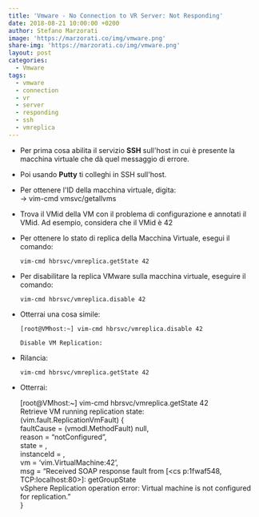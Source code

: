 ```yaml
---
title: 'Vmware - No Connection to VR Server: Not Responding'
date: 2018-08-21 10:00:00 +0200
author: Stefano Marzorati
image: 'https://marzorati.co/img/vmware.png'
share-img: 'https://marzorati.co/img/vmware.png'
layout: post
categories:
  - Vmware
tags:
  - vmware
  - connection
  - vr
  - server
  - responding
  - ssh
  - vmreplica
---
```

* Per prima cosa abilita il servizio **SSH** sull'host in cui è presente la macchina virtuale che dà quel messaggio di errore.   

* Poi usando **Putty** ti colleghi in SSH sull'host.   

* Per ottenere l'ID della macchina virtuale, digita:   
->
	vim-cmd vmsvc/getallvms

* Trova il VMid della VM con il problema di configurazione e annotati il VMid. Ad esempio, considera che il VMid è 42   

* Per ottenere lo stato di replica della Macchina Virtuale, esegui il comando:   

	<code>vim-cmd hbrsvc/vmreplica.getState 42</code>

* Per disabilitare la replica VMware sulla macchina virtuale, eseguire il comando:

	<code>vim-cmd hbrsvc/vmreplica.disable 42</code>
	
* Otterrai una cosa simile:   

	<code>[root@VMhost:~] vim-cmd hbrsvc/vmreplica.disable 42   
	Disable VM Replication:</code>
	
* Rilancia:

	<code>vim-cmd hbrsvc/vmreplica.getState 42</code>

* Otterrai:

	[root@VMhost:~] vim-cmd hbrsvc/vmreplica.getState 42   
	Retrieve VM running replication state:   
	(vim.fault.ReplicationVmFault) {   
	faultCause = (vmodl.MethodFault) null,   
	reason = “notConfigured”,   
	state = <unset>,   
	instanceId = <unset>,   
	vm = ‘vim.VirtualMachine:42’,   
	msg = “Received SOAP response fault from [<cs p:1fwaf548, TCP:localhost:80>]: getGroupState   
	vSphere Replication operation error: Virtual machine is not configured for replication.”   
	}   
